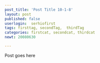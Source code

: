 ```yaml
---
post_title: 'Post Title 10-1-8'
layout: post
published: false
userlogin:  serhiofirst
tags: firsttag, secondTag,  thirdTag
categories: firstcat, secondcat, thirdcat
newt: 20080630

---
```

Post goes here
